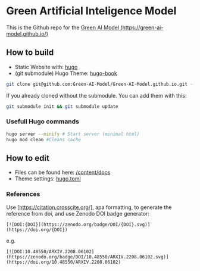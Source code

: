 # Green Artificial Inteligence Model

This is the Github repo for the [Green AI Model (https://green-ai-model.github.io/)](https://green-ai-model.github.io/)

## How to build
- Static Website with: [hugo](https://gohugo.io/)
- (git submodule) Hugo Theme: [hugo-book](https://github.com/alex-shpak/hugo-book)

```bash
git clone git@github.com:Green-AI-Model/Green-AI-Model.github.io.git --recursive
```
If you already cloned without the submodule. You can add them with this:

```bash
git submodule init && git submodule update
```

### Usefull Hugo commands
```bash
hugo server --minify # Start server (minimal html)
hugo mod clean #Cleans cache
```

## How to edit
- Files can be found here: [/content/docs](/content/docs)
- Theme settings: [hugo.toml](hugo.toml)

### References
Use [https://citation.crosscite.org/], apa formatting, to generate the reference from doi, and use Zenodo DOI badge generator:

```[![DOI:{DOI}](https://zenodo.org/badge/DOI/{DOI}.svg)](https://doi.org/{DOI})```

e.g.

```[![DOI:10.48550/ARXIV.2208.06102](https://zenodo.org/badge/DOI/10.48550/ARXIV.2208.06102.svg)](https://doi.org/10.48550/ARXIV.2208.06102)```
